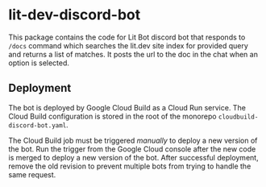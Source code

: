 # lit-dev-discord-bot

This package contains the code for Lit Bot discord bot that responds to `/docs` command which searches the lit.dev site index for provided query and returns a list of matches. It posts the url to the doc in the chat when an option is selected.

## Deployment

The bot is deployed by Google Cloud Build as a Cloud Run service. The Cloud Build configuration is stored in the root of the monorepo `cloudbuild-discord-bot.yaml`.

The Cloud Build job must be triggered _manually_ to deploy a new version of the bot. Run the trigger from the Google Cloud console after the new code is merged to deploy a new version of the bot. After successful deployment, remove the old revision to prevent multiple bots from trying to handle the same request.
